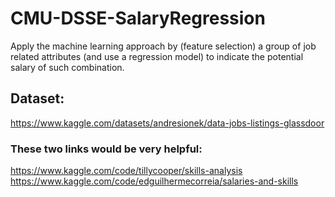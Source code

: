 # CMU-DSSE-SalaryRegression
Apply the machine learning approach by (feature selection) a group of job related attributes (and use a regression model) to indicate the potential salary of such combination.

## Dataset: 
https://www.kaggle.com/datasets/andresionek/data-jobs-listings-glassdoor

### These two links would be very helpful:
https://www.kaggle.com/code/tillycooper/skills-analysis
https://www.kaggle.com/code/edguilhermecorreia/salaries-and-skills
